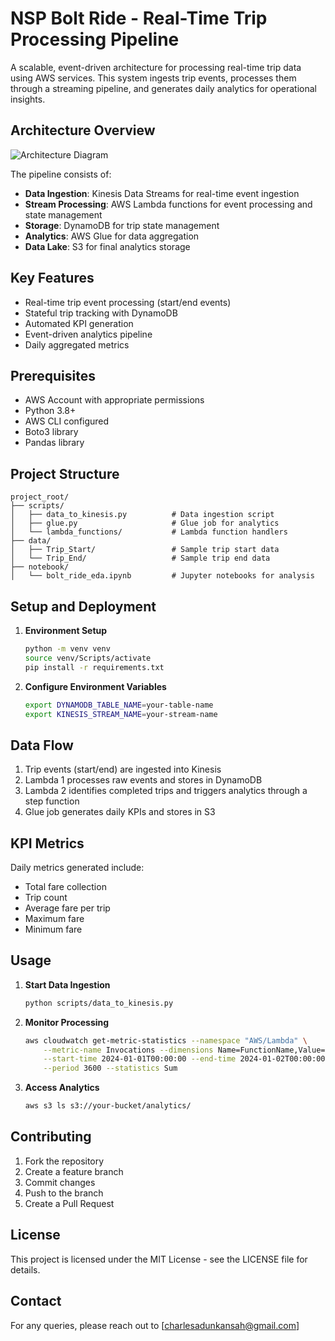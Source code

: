 # NSP Bolt Ride - Real-Time Trip Processing Pipeline

A scalable, event-driven architecture for processing real-time trip data using AWS services. This system ingests trip events, processes them through a streaming pipeline, and generates daily analytics for operational insights.

## Architecture Overview

![Architecture Diagram](assets/images/architecture.png)

The pipeline consists of:
- **Data Ingestion**: Kinesis Data Streams for real-time event ingestion
- **Stream Processing**: AWS Lambda functions for event processing and state management
- **Storage**: DynamoDB for trip state management
- **Analytics**: AWS Glue for data aggregation
- **Data Lake**: S3 for final analytics storage

## Key Features

- Real-time trip event processing (start/end events)
- Stateful trip tracking with DynamoDB
- Automated KPI generation
- Event-driven analytics pipeline
- Daily aggregated metrics

## Prerequisites

- AWS Account with appropriate permissions
- Python 3.8+
- AWS CLI configured
- Boto3 library
- Pandas library

## Project Structure

```
project_root/
├── scripts/
│   ├── data_to_kinesis.py          # Data ingestion script
│   ├── glue.py                     # Glue job for analytics
│   └── lambda_functions/           # Lambda function handlers
├── data/
│   ├── Trip_Start/                 # Sample trip start data
│   └── Trip_End/                   # Sample trip end data
├── notebook/
│   └── bolt_ride_eda.ipynb         # Jupyter notebooks for analysis
```

## Setup and Deployment

1. **Environment Setup**
   ```bash
   python -m venv venv
   source venv/Scripts/activate
   pip install -r requirements.txt
   ```

2. **Configure Environment Variables**
   ```bash
   export DYNAMODB_TABLE_NAME=your-table-name
   export KINESIS_STREAM_NAME=your-stream-name
   ```

## Data Flow

1. Trip events (start/end) are ingested into Kinesis
2. Lambda 1 processes raw events and stores in DynamoDB
3. Lambda 2 identifies completed trips and triggers analytics through a step function
4. Glue job generates daily KPIs and stores in S3

## KPI Metrics

Daily metrics generated include:
- Total fare collection
- Trip count
- Average fare per trip
- Maximum fare
- Minimum fare

## Usage

1. **Start Data Ingestion**
   ```bash
   python scripts/data_to_kinesis.py
   ```

2. **Monitor Processing**
   ```bash
   aws cloudwatch get-metric-statistics --namespace "AWS/Lambda" \
       --metric-name Invocations --dimensions Name=FunctionName,Value=trip-processor \
       --start-time 2024-01-01T00:00:00 --end-time 2024-01-02T00:00:00 \
       --period 3600 --statistics Sum
   ```

3. **Access Analytics**
   ```bash
   aws s3 ls s3://your-bucket/analytics/
   ```


## Contributing

1. Fork the repository
2. Create a feature branch
3. Commit changes
4. Push to the branch
5. Create a Pull Request

## License

This project is licensed under the MIT License - see the LICENSE file for details.

## Contact

For any queries, please reach out to [charlesadunkansah@gmail.com]

